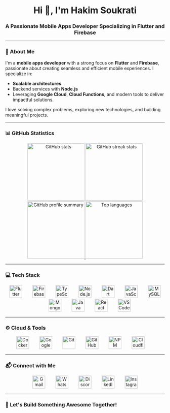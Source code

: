 <h1 align="center">Hi 👋, I'm Hakim Soukrati</h1>
<h3 align="center">A Passionate Mobile Apps Developer Specializing in Flutter and Firebase</h3>

---

### 🌟 About Me

I'm a **mobile apps developer** with a strong focus on **Flutter** and **Firebase**, passionate about creating seamless and efficient mobile experiences. I specialize in:

- **Scalable architectures**
- Backend services with **Node.js**
- Leveraging **Google Cloud**, **Cloud Functions**, and modern tools to deliver impactful solutions.

I love solving complex problems, exploring new technologies, and building meaningful projects.

---

### 📊 GitHub Statistics

<div align="center">
  <a href="https://github.com/hakim-skr">
    <img height="180em" src="https://github-readme-stats.vercel.app/api?username=hakim-skr&show_icons=true&theme=algolia&include_all_commits=true&count_private=true" alt="GitHub stats" />
    <img height="180em" src="https://github-readme-streak-stats.herokuapp.com/?user=hakim-skr&theme=algolia" alt="GitHub streak stats" />
    <img height="180em" src="https://github-profile-summary-cards.vercel.app/api/cards/profile-details?username=hakim-skr&theme=algolia" alt="GitHub profile summary" />
    <img height="180em" src="https://github-readme-stats.vercel.app/api/top-langs?username=hakim-skr&layout=compact&langs_count=8&theme=algolia" alt="Top languages" />
  </a>
</div>

---

### 💻 Tech Stack

<div align="center">
  <img src="https://cdn.jsdelivr.net/gh/devicons/devicon/icons/flutter/flutter-original.svg" height="40" alt="Flutter" />
  <img width="25" />
  <img src="https://cdn.jsdelivr.net/gh/devicons/devicon/icons/firebase/firebase-plain.svg" height="40" alt="Firebase" />
  <img width="25" />
  <img src="https://cdn.jsdelivr.net/gh/devicons/devicon/icons/typescript/typescript-original.svg" height="40" alt="TypeScript" />
  <img width="25" />
  <img src="https://cdn.jsdelivr.net/gh/devicons/devicon/icons/nodejs/nodejs-original.svg" height="40" alt="Node.js" />
  <img width="25" />
  <img src="https://cdn.jsdelivr.net/gh/devicons/devicon/icons/dart/dart-original.svg" height="40" alt="Dart" />
  <img width="25" />
  <img src="https://cdn.jsdelivr.net/gh/devicons/devicon/icons/javascript/javascript-original.svg" height="40" alt="JavaScript" />
  <img width="25" />
  <img src="https://cdn.jsdelivr.net/gh/devicons/devicon/icons/mysql/mysql-original.svg" height="40" alt="MySQL" />
  <img width="25" />
  <img src="https://cdn.jsdelivr.net/gh/devicons/devicon/icons/mongodb/mongodb-original.svg" height="40" alt="MongoDB" />
  <img width="25" />
  <img src="https://cdn.jsdelivr.net/gh/devicons/devicon/icons/java/java-original.svg" height="40" alt="Java" />
  <img width="25" />
  <img src="https://cdn.jsdelivr.net/gh/devicons/devicon/icons/react/react-original.svg" height="40" alt="React" />
  <img width="25" />
  <img src="https://cdn.jsdelivr.net/gh/devicons/devicon/icons/vscode/vscode-original.svg" height="40" alt="VS Code" />
</div>

---

### ⚙️ Cloud & Tools

<div align="center">
  <img src="https://cdn.jsdelivr.net/gh/devicons/devicon/icons/docker/docker-original.svg" height="40" alt="Docker" />
  <img width="25" />
  <img src="https://cdn.jsdelivr.net/gh/devicons/devicon/icons/googlecloud/googlecloud-original.svg" height="40" alt="Google Cloud" />
  <img width="25" />
  <img src="https://cdn.jsdelivr.net/gh/devicons/devicon/icons/git/git-original.svg" height="40" alt="Git" />
  <img width="25" />
  <img src="https://cdn.jsdelivr.net/gh/devicons/devicon/icons/github/github-original.svg" height="40" alt="GitHub" />
  <img width="25" />
  <img src="https://cdn.jsdelivr.net/gh/devicons/devicon/icons/npm/npm-original-wordmark.svg" height="40" alt="NPM" />
  <img width="25" />
  <img src="https://cdn.jsdelivr.net/gh/devicons/devicon/icons/cloudflare/cloudflare-original.svg" height="40" alt="Cloudflare" />
  <img width="25" />
</div>

---

### 📬 Connect with Me

<div align="center">
  <a href="mailto:hakim.skr@example.com"><img src="https://img.icons8.com/color/48/000000/gmail-new.png" height="40" alt="Gmail" /></a>
  <img width="25" />
  <a href="https://wa.me/123456789"><img src="https://img.icons8.com/color/48/000000/whatsapp.png" height="40" alt="WhatsApp" /></a>
  <img width="25" />
  <a href="https://discord.com/users/yourdiscordid"><img src="https://img.icons8.com/color/48/000000/discord-new-logo.png" height="40" alt="Discord" /></a>
  <img width="25" />
  <a href="https://www.linkedin.com/in/hakim-skr"><img src="https://img.icons8.com/color/48/000000/linkedin.png" height="40" alt="LinkedIn" /></a>
  <img width="25" />
  <a href="https://instagram.com/hakim.skr"><img src="https://img.icons8.com/color/48/000000/instagram-new.png" height="40" alt="Instagram" /></a>
</div>

---

### 🚀 Let's Build Something Awesome Together!
